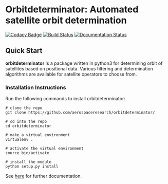 # Orbitdeterminator: Automated satellite orbit determination

[![Codacy Badge](https://api.codacy.com/project/badge/Grade/9c770ba2dd9d48fa8ba3ac207b9f5c85)](https://www.codacy.com/app/201452004/orbitdeterminator?utm_source=github.com&utm_medium=referral&utm_content=aerospaceresearch/orbitdeterminator&utm_campaign=badger)
[![Build Status](https://travis-ci.org/aerospaceresearch/orbitdeterminator.svg?branch=master)](https://travis-ci.org/aerospaceresearch/orbitdeterminator)
[![Documentation Status](https://readthedocs.org/projects/orbit-determinator/badge/?version=latest)](http://orbit-determinator.readthedocs.io/en/latest/?badge=latest)

## Quick Start

__orbitdeterminator__ is a package written in python3 for determining orbit of satellites based on positional data. Various filtering and determination algorithms are available for satellite operators to choose from.  

### Installation Instructions
Run the following commands to install orbitdeterminator:

```
# clone the repo
git clone https://github.com/aerospaceresearch/orbitdeterminator/

# cd into the repo
cd orbitdeterminator

# make a virtual environment
virtualenv .

# activate the virtual environment
source bin/activate

# install the module
python setup.py install
```

See [here](http://orbit-determinator.readthedocs.io/en/latest/) for further documentation.
